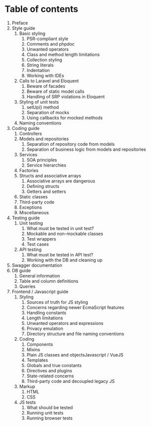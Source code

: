 # Table of contents

1. Preface
2. Style guide
    1. Basic styling
        1. PSR-compliant style
        2. Comments and phpdoc
        3. Unwanted operators
        4. Class and method length limitations
        5. Collection styling
        6. String literals
        7. Indentation
        8. Working with IDEs
    2. Calls to Laravel and Eloquent
        1. Beware of facades
        2. Beware of static model calls
        3. Handling of SRP violations in Eloquent
    3. Styling of unit tests
        1. setUp() method
        2. Separation of mocks
        3. Using callbacks for mocked methods
    4. Naming conventions
3. Coding guide
    1. Controllers
    2. Models and repositories
        1. Separation of repository code from models
        2. Separation of business logic from models and repositories
    3. Services
        1. SOA principles
        2. Service hierarchies
    4. Factories
    5. Structs and associative arrays
        1. Associative arrays are dangerous
        2. Defining structs
        3. Getters and setters
    6. Static classes
    7. Third-party code
    8. Exceptions
    9. Miscellaneous
4. Testing guide
    1. Unit testing
        1. What must be tested in unit test?
        2. Mockable and non-mockable classes
        3. Test wrappers
        4. Test cases
    2. API testing
        1. What must be tested in API test?
        2. Working with the DB and cleaning up
5. Swagger documentation
6. DB guide
    1. General information
    2. Table and column definitions
    3. Queries
7. Frontend / Javascript guide
    1. Styling
        1. Sources of truth for JS styling
        2. Concerns regarding newer EcmaScript features
        3. Handling constants
        4. Length limitations
        5. Unwanted operators and expressions
        6. Privacy emulation
        7. Directory structure and file naming conventions
    2. Coding
        1. Components
        2. Mixins
        3. Plain JS classes and objectsJavascript / VueJS
        4. Templates
        5. Globals and true constants
        6. Directives and plugins
        7. State-related concerns
        8. Third-party code and decoupled legacy JS
    3. Markup
        1. HTML
        2. CSS
    4. JS tests
        1. What should be tested
        2. Running unit tests
        3. Running browser tests
